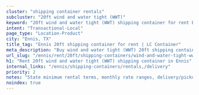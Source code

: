 ```yaml
---
cluster: "shipping container rentals"
subcluster: "20ft wind and water tight (WWT)"
keyword: "20ft wind and water tight (WWT) shipping container for rent Ennis, TX"
intent: "Transactional-Local"
page_type: "Location-Product"
city: "Ennis, TX"
title_tag: "Ennis 20ft shipping container for rent | LC Container"
meta_description: "Buy wind and water tight (WWT) 20ft shipping container rent with local delivery in Ennis, TX. LC Container — local Since 2003. Request a fast quote today."
url_slug: "/ennis/rent/20ft/shipping-containers/wind-and-water-tight-wwt"
h1: "Rent 20ft wind and water tight (WWT) shipping container in Ennis"
internal_links: "/ennis/shipping-containers/rentals,/delivery"
priority: 2
notes: "State minimum rental terms, monthly rate ranges, delivery/pickup fees, service area."
noindex: true
---
```


<!-- TODO: Add unique city/inventory copy, images, and internal links here. -->
